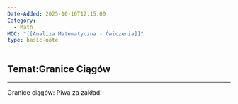 ```yaml
---
Date-Added: 2025-10-16T12:15:00
Category:
  - Math
MOC: "[[Analiza Matematyczna - Ćwiczenia]]"
type: basic-note
---
```

## Temat:Granice Ciągów
- - -

Granice ciągów:
Piwa za zakład!

